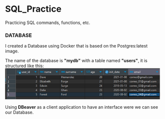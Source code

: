 # SQL_Practice
 
Practicing SQL commands, functions, etc.

### DATABASE
I created a Database using Docker that is based on the Postgres:latest image.

The name of the database is **"mydb"** with a table named **"users"**, it is structured like this:
![mydb](./img/mydb.png)

Using **DBeaver** as a client application to have an interface were we can see our Database.